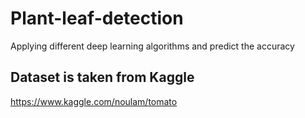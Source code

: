 # Plant-leaf-detection
Applying different deep learning algorithms and predict the accuracy
## Dataset is taken from Kaggle
https://www.kaggle.com/noulam/tomato
